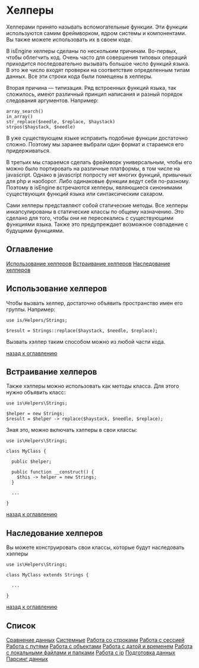 # Хелперы

Хелперами принято называть вспомогательные функции. Эти функции используются самим фреймворком, ядром системы и компонентами. Вы также можете использовать их в своем коде.

В isEngine хелперы сделаны по нескольким причинам. Во-первых, чтобы облегчить код. Очень часто для совершения типовых операций приходится последовательно вызывать большое число функций языка. В это же число входят проверки на соответствие определенным типам данных. Все эти строки кода были помещены в хелперы. 

Вторая причина — типизация. Ряд встроенных функций языка, так сложилось, имеют различный принцип написания и разный порядок следования аргументов. Например:

    array_search()
    in_array()
    str_replace($needle, $replace, $haystack)
    strpos($haystack, $needle)

В уже существующем языке исправить подобные функции достаточно сложно. Поэтому мы заранее выбрали один формат и стараемся его придерживаться.

В третьих мы стараемся сделать фреймворк универсальным, чтобы его можно было портировать на различные платформы, в том числе на javascript. Однако в javascript попросту нет многих функций, привычных для php и наоборот. Либо одинаковые функции ведут себя по-разному. Поэтому в isEngine встречаются хелперы, являющиеся синонимами существующих функций языка или синтаксическим сахаром.

Сами хелперы представляют собой статические методы. Все хелперы инкапсулированы в статические классы по общему назначению. Это сделано для того, чтобы они не пересекались с существующими функциями языка. Также это предупреждает возможное совпадение с будущими функциями.

<a id="Оглавление"></a>
## Оглавление

[Использование хелперов](#Использование_хелперов)
[Встраивание хелперов](#Встраивание_хелперов)
[Наследование хелперов](#Наследование_хелперов)

<a id="Использование_хелперов"></a>
## Использование хелперов

Чтобы вызвать хелпер, достаточно объявить пространство имен его группы. Например:

    use is/Helpers/Strings;
    
    $result = Strings::replace($haystack, $needle, $replace);

Вызвать хэлпер таким способом можно из любой части кода.

[назад к оглавлению](#Оглавление)

<a id="Встраивание_хелперов"></a>
## Встраивание хелперов

Также хэлперы можно использовать как методы класса. Для этого нужно объявить класс:

    use is\Helpers\Strings;
    
    $helper = new Strings;
    $result = $helper -> replace($haystack, $needle, $replace);

Зная это, можно включать хэлперы в свои классы:

    use is\Helpers\Strings;
    
    class MyClass {
      
      public $helper;
      
      public function __construct() {
        $this -> helper = new Strings;
      }
      
      ...
      
    }

[назад к оглавлению](#Оглавление)

<a id="Наследование_хелперов"></a>
## Наследование хелперов

Вы можете конструировать свои классы, которые будут наследовать хэлперы

    use is\Helpers\Strings;
    
    class MyClass extends Strings {
      
      ...
      
    }

[назад к оглавлению](#Оглавление)

## Список

[Сравнение данных](Сравнение%20данных.md)
[Системные](Системные.md)
[Работа со строками](Работа%20со%20строками.md)
[Работа с сессией](Работа%20с%20сессией.md)
[Работа с путями](Работа%20с%20путями.md)
[Работа с объектами](Работа%20с%20объектами.md)
[Работа с датой и временем](Работа%20с%20датой%20и%20временем.md)
[Работа с локальными файлами и папками](Работа%20с%20локальными%20файлами%20и%20папками.md)
[Работа с ip](Работа%20с%20ip.md)
[Подготовка данных](Подготовка%20данных.md)
[Парсинг данных](Парсинг%20данных.md)
